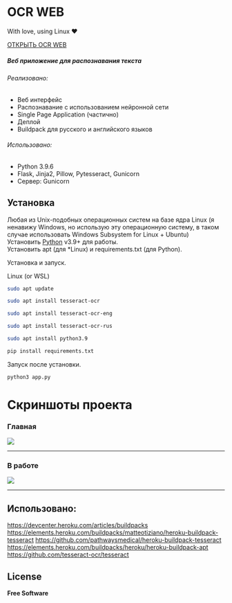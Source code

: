 # OCR WEB
With love, using Linux :heart:

[ОТКРЫТЬ OCR WEB](https://recognitionwebapp.herokuapp.com)
##### Веб приложение для распознавания текста
###### Реализовано:

+ Веб интерфейс
+ Распознавание с использованием нейронной сети
+ Single Page Application (частично)
+ Деплой
+ Buildpack для русского и английского языков
###### Использовано:
+ Python 3.9.6
+ Flask, Jinja2, Pillow, Pytesseract, Gunicorn
+ Сервер: Gunicorn

## Установка

Любая из Unix-подобных операционных систем на базе ядра Linux
(я ненавижу Windows, но использую эту операционную систему, в таком случае использовать Windows Subsystem for Linux + Ubuntu)  
Установить [Python](https://www.python.org/downloads/) v3.9+ для работы.  
Установить apt (для *Linux) и requirements.txt (для Python).  

Установка и запуск.

Linux (or WSL)
```sh
sudo apt update
```
```sh
sudo apt install tesseract-ocr
```
```sh
sudo apt install tesseract-ocr-eng
```
```sh
sudo apt install tesseract-ocr-rus
```
```sh
sudo apt install python3.9
```
```sh
pip install requirements.txt
```

Запуск после установки.

```sh
python3 app.py
```

# Скриншоты проекта
### Главная
![](https://i.postimg.cc/JzRJ89n0/photo-2021-08-29-13-07-02.jpg)
***
### В работе
![](https://i.postimg.cc/ZRPHj6sD/photo-2021.jpg)
***

## Использовано:
https://devcenter.heroku.com/articles/buildpacks
https://elements.heroku.com/buildpacks/matteotiziano/heroku-buildpack-tesseract
https://github.com/pathwaysmedical/heroku-buildpack-tesseract
https://elements.heroku.com/buildpacks/heroku/heroku-buildpack-apt
https://github.com/tesseract-ocr/tesseract

## License
**Free Software**
